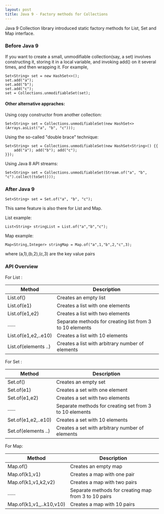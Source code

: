 ```yaml
---
layout: post
title: Java 9 - Factory methods for Collections
---
```


Java 9 Collection library introduced static factory methods for List, Set and Map interface.

### Before Java 9

If you want to create a small, unmodifiable collection(say, a set) involves constructing it, storing it in a local variable, and invoking add() on it several times, and then wrapping it. For example,

    Set<String> set = new HashSet<>();
    set.add("a");
    set.add("b");
    set.add("c");
    set = Collections.unmodifiableSet(set);

#### Other alternative appraches:

Using copy constructor from another collection:

    Set<String> set = Collections.unmodifiableSet(new HashSet<>(Arrays.asList("a", "b", "c")));
    
Using the so-called "double brace" technique:

    Set<String> set = Collections.unmodifiableSet(new HashSet<String>() {{
        add("a"); add("b"); add("c");
    }});

Using Java 8 API streams:

    Set<String> set = Collections.unmodifiableSet(Stream.of("a", "b", "c").collect(toSet()));
    
### After Java 9

    Set<String> set = Set.of("a", "b", "c");
    
This same feature is also there for List and Map.

List example:

    List<String> stringList = List.of("a","b","c");
    
Map example:

    Map<String,Integer> stringMap = Map.of("a",1,"b",2,"c",3);

where (a,1),(b,2),(c,3) are the key value pairs
    

### API Overview

For List :

| Method               | Description                                         |
|----------------------|-----------------------------------------------------|
| List.of()            | Creates an empty list                               |
| List.of(e1)          | Creates a list with one elements                     |
| List.of(e1,e2)       | Creates a list with two elements                     |
| ......               | Separate methods for creating list from 3 to 10 elements |
| List.of(e1,e2,..e10) | Creates a list with 10 elements                      |
| List.of(elements ..) | Creates a list with arbitrary number of elements    |

For Set :

| Method               | Description                                         |
|----------------------|-----------------------------------------------------|
| Set.of()            | Creates an empty set                               |
| Set.of(e1)          | Creates a set with one element                     |
| Set.of(e1,e2)       | Creates a set with two elements                     |
| ......               | Separate methods for creating set from 3 to 10 elements |
| Set.of(e1,e2,..e10) | Creates a set with 10 elements                      |
| Set.of(elements ..) | Creates a set with arbitrary number of elements    |

For Map:

| Method               | Description                                         |
|----------------------|-----------------------------------------------------|
| Map.of()            | Creates an empty map                               |
| Map.of(k1,v1)          | Creates a map with one pair                     |
| Map.of(k1,v1,k2,v2)       | Creates a map with two pairs                     |
| ......               | Separate methods for creating map from 3 to 10 pairs |
| Map.of(k1,v1,,..k10,v10) | Creates a map with 10 pairs                      |
